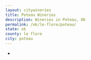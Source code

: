 ```yaml
---
layout: citywineries
title: Poteau Wineries
description: Wineries in Poteau, OK
permalink: /ok/le-flore/poteau/
state: ok
county: le flore
city: poteau
---
```

-
